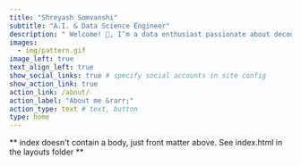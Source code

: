 ```yaml
---
title: "Shreyash Somvanshi"
subtitle: "A.I. & Data Science Engineer"
description: " Welcome! 👋, I’m a data enthusiast passionate about decoding the world’s complexities through data. Explore my data-driven projects, dive into the latest trends in Data Science, and connect with me to uncover the incredible potential of this field. <br><br> Let’s turn data into decisions."
images:
  - img/pattern.gif
image_left: true
text_align_left: true
show_social_links: true # specify social accounts in site config
show_action_link: true
action_link: /about/
action_label: "About me &rarr;"
action_type: text # text, button
type: home
---
```


** index doesn't contain a body, just front matter above.
See index.html in the layouts folder **
